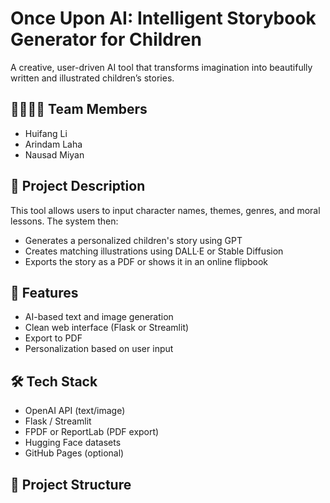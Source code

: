 # Once Upon AI: Intelligent Storybook Generator for Children

A creative, user-driven AI tool that transforms imagination into beautifully written and illustrated children’s stories.

## 👨‍👩‍👧‍👦 Team Members
- Huifang Li
- Arindam Laha
- Nausad Miyan

## 📘 Project Description
This tool allows users to input character names, themes, genres, and moral lessons. The system then:
- Generates a personalized children's story using GPT
- Creates matching illustrations using DALL·E or Stable Diffusion
- Exports the story as a PDF or shows it in an online flipbook

## 🚀 Features
- AI-based text and image generation
- Clean web interface (Flask or Streamlit)
- Export to PDF
- Personalization based on user input

## 🛠️ Tech Stack
- OpenAI API (text/image)
- Flask / Streamlit
- FPDF or ReportLab (PDF export)
- Hugging Face datasets
- GitHub Pages (optional)

## 📂 Project Structure

